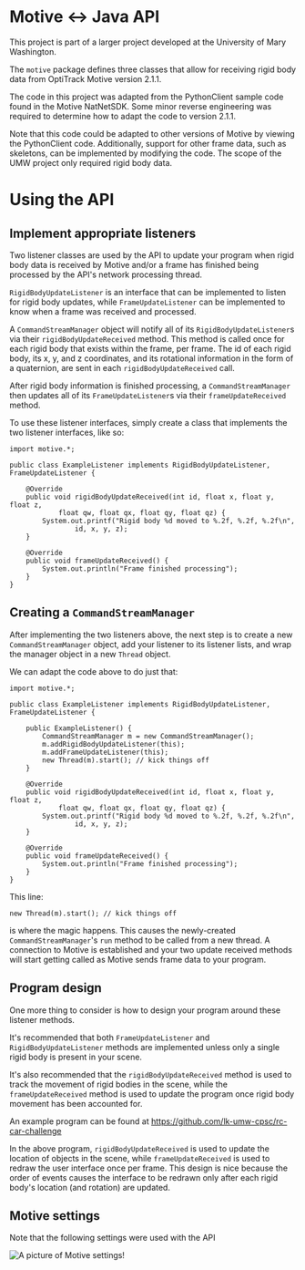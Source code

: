 # Motive <-> Java API

This project is part of a larger project developed at the University of Mary Washington.

The `motive` package defines three classes that allow for receiving
rigid body data from OptiTrack Motive version 2.1.1.

The code in this project was adapted from the PythonClient
sample code found in the Motive NatNetSDK. Some minor
reverse engineering was required to determine how to
adapt the code to version 2.1.1.

Note that this code could be adapted to other versions of Motive by
viewing the PythonClient code. Additionally, support for other
frame data, such as skeletons, can be implemented by modifying the code.
The scope of the UMW project only required rigid body data.

# Using the API

## Implement appropriate listeners

Two listener classes are used by the API to update your
program when rigid body data is received by Motive
and/or a frame has finished being processed by the
API's network processing thread.

`RigidBodyUpdateListener` is an interface that can be implemented
to listen for rigid body updates, while `FrameUpdateListener`
can be implemented to know when a frame was received and processed.

A `CommandStreamManager` object will notify all of its `RigidBodyUpdateListener`s
via their `rigidBodyUpdateReceived` method. This method is called once
for each rigid body that exists within the frame, per frame. The id of each rigid body, its x, y, and z coordinates, and its rotational information in the form of a
quaternion, are sent in each `rigidBodyUpdateReceived` call.

After rigid body information is finished processing, a `CommandStreamManager` then
updates all of its `FrameUpdateListener`s via their `frameUpdateReceived`
method.

To use these listener interfaces, simply create a class that implements the two
listener interfaces, like so:

    import motive.*;

    public class ExampleListener implements RigidBodyUpdateListener, FrameUpdateListener {

        @Override
        public void rigidBodyUpdateReceived(int id, float x, float y, float z, 
                float qw, float qx, float qy, float qz) {
            System.out.printf("Rigid body %d moved to %.2f, %.2f, %.2f\n",
                    id, x, y, z);
        }

        @Override
        public void frameUpdateReceived() {
            System.out.println("Frame finished processing");
        }
    }

## Creating a `CommandStreamManager`

After implementing the two listeners above, the next step is to create
a new `CommandStreamManager` object, add your listener to its listener
lists, and wrap the manager object in a new `Thread` object.

We can adapt the code above to do just that:

    import motive.*;

    public class ExampleListener implements RigidBodyUpdateListener, FrameUpdateListener {

        public ExampleListener() {
            CommandStreamManager m = new CommandStreamManager();
            m.addRigidBodyUpdateListener(this);
            m.addFrameUpdateListener(this);
            new Thread(m).start(); // kick things off
        }

        @Override
        public void rigidBodyUpdateReceived(int id, float x, float y, float z, 
                float qw, float qx, float qy, float qz) {
            System.out.printf("Rigid body %d moved to %.2f, %.2f, %.2f\n",
                    id, x, y, z);
        }

        @Override
        public void frameUpdateReceived() {
            System.out.println("Frame finished processing");
        }
    }

This line:

    new Thread(m).start(); // kick things off

is where the magic happens. This causes the newly-created `CommandStreamManager`'s
`run` method to be called from a new thread. A connection to Motive is established
and your two update received methods will start getting called as Motive sends
frame data to your program.

## Program design

One more thing to consider is how to design your program around these listener
methods.

It's recommended that both `FrameUpdateListener` and `RigidBodyUpdateListener`
methods are implemented unless only a single rigid body is present in your scene.

It's also recommended that the `rigidBodyUpdateReceived` method is used to track
the movement of rigid bodies in the scene, while the `frameUpdateReceived` method
is used to update the program once rigid body movement has been accounted for.

An example program can be found at
https://github.com/lk-umw-cpsc/rc-car-challenge

In the above program, `rigidBodyUpdateReceived` is used to update the location
of objects in the scene, while `frameUpdateReceived` is used to redraw the user
interface once per frame. This design is nice because the order of events causes
the interface to be redrawn only after each rigid body's location (and rotation)
are updated.

## Motive settings

Note that the following settings were used with the API

![A picture of Motive settings!](https://github.com/lk-umw-cpsc/rc-car-challenge/blob/master/images/Motive%20Settings.PNG "Settings")

